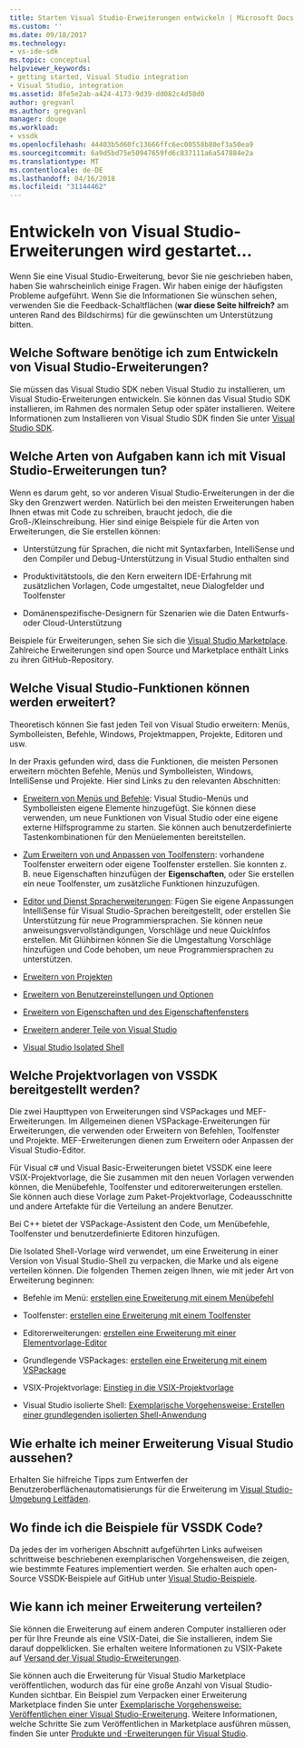 ```yaml
---
title: Starten Visual Studio-Erweiterungen entwickeln | Microsoft Docs
ms.custom: ''
ms.date: 09/18/2017
ms.technology:
- vs-ide-sdk
ms.topic: conceptual
helpviewer_keywords:
- getting started, Visual Studio integration
- Visual Studio, integration
ms.assetid: 8fe5e2ab-a424-4173-9d39-dd082c4d58d0
author: gregvanl
ms.author: gregvanl
manager: douge
ms.workload:
- vssdk
ms.openlocfilehash: 44403b5d60fc13666ffc6ec00558b80ef3a50ea9
ms.sourcegitcommit: 6a9d5bd75e50947659fd6c837111a6a547884e2a
ms.translationtype: MT
ms.contentlocale: de-DE
ms.lasthandoff: 04/16/2018
ms.locfileid: "31144462"
---
```

# <a name="starting-to-develop-visual-studio-extensions"></a>Entwickeln von Visual Studio-Erweiterungen wird gestartet...
Wenn Sie eine Visual Studio-Erweiterung, bevor Sie nie geschrieben haben, haben Sie wahrscheinlich einige Fragen. Wir haben einige der häufigsten Probleme aufgeführt. Wenn Sie die Informationen Sie wünschen sehen, verwenden Sie die Feedback-Schaltflächen (**war diese Seite hilfreich?** am unteren Rand des Bildschirms) für die gewünschten um Unterstützung bitten.  
  
## <a name="what-software-do-i-need-to-develop-visual-studio-extensions"></a>Welche Software benötige ich zum Entwickeln von Visual Studio-Erweiterungen?  
 Sie müssen das Visual Studio SDK neben Visual Studio zu installieren, um Visual Studio-Erweiterungen entwickeln. Sie können das Visual Studio SDK installieren, im Rahmen des normalen Setup oder später installieren. Weitere Informationen zum Installieren von Visual Studio SDK finden Sie unter [Visual Studio SDK](../extensibility/visual-studio-sdk.md).  
  
## <a name="what-kinds-of-things-can-i-do-with-visual-studio-extensions"></a>Welche Arten von Aufgaben kann ich mit Visual Studio-Erweiterungen tun?  
 Wenn es darum geht, so vor anderen Visual Studio-Erweiterungen in der die Sky den Grenzwert werden. Natürlich bei den meisten Erweiterungen haben Ihnen etwas mit Code zu schreiben, braucht jedoch, die die Groß-/Kleinschreibung. Hier sind einige Beispiele für die Arten von Erweiterungen, die Sie erstellen können:  
  
-   Unterstützung für Sprachen, die nicht mit Syntaxfarben, IntelliSense und den Compiler und Debug-Unterstützung in Visual Studio enthalten sind  
  
-   Produktivitätstools, die den Kern erweitern IDE-Erfahrung mit zusätzlichen Vorlagen, Code umgestaltet, neue Dialogfelder und Toolfenster  
  
-   Domänenspezifische-Designern für Szenarien wie die Daten Entwurfs- oder Cloud-Unterstützung  
  
 Beispiele für Erweiterungen, sehen Sie sich die [Visual Studio Marketplace](https://marketplace.visualstudio.com/vs). Zahlreiche Erweiterungen sind open Source und Marketplace enthält Links zu ihren GitHub-Repository. 
  
## <a name="which-visual-studio-features-can-i-extend"></a>Welche Visual Studio-Funktionen können werden erweitert?  
 Theoretisch können Sie fast jeden Teil von Visual Studio erweitern: Menüs, Symbolleisten, Befehle, Windows, Projektmappen, Projekte, Editoren und usw.  
  
 In der Praxis gefunden wird, dass die Funktionen, die meisten Personen erweitern möchten Befehle, Menüs und Symbolleisten, Windows, IntelliSense und Projekte. Hier sind Links zu den relevanten Abschnitten:  
  
-   [Erweitern von Menüs und Befehle](../extensibility/extending-menus-and-commands.md): Visual Studio-Menüs und Symbolleisten eigene Elemente hinzugefügt. Sie können diese verwenden, um neue Funktionen von Visual Studio oder eine eigene externe Hilfsprogramme zu starten. Sie können auch benutzerdefinierte Tastenkombinationen für den Menüelementen bereitstellen.  
  
-   [Zum Erweitern von und Anpassen von Toolfenstern](../extensibility/extending-and-customizing-tool-windows.md): vorhandene Toolfenster erweitern oder eigene Toolfenster erstellen. Sie konnten z. B. neue Eigenschaften hinzufügen der **Eigenschaften**, oder Sie erstellen ein neue Toolfenster, um zusätzliche Funktionen hinzuzufügen.  
  
-   [Editor und Dienst Spracherweiterungen](../extensibility/editor-and-language-service-extensions.md): Fügen Sie eigene Anpassungen IntelliSense für Visual Studio-Sprachen bereitgestellt, oder erstellen Sie Unterstützung für neue Programmiersprachen. Sie können neue anweisungsvervollständigungen, Vorschläge und neue QuickInfos erstellen. Mit Glühbirnen können Sie die Umgestaltung Vorschläge hinzufügen und Code behoben, um neue Programmiersprachen zu unterstützen.  
  
-   [Erweitern von Projekten](../extensibility/extending-projects.md)  
  
-   [Erweitern von Benutzereinstellungen und Optionen](../extensibility/extending-user-settings-and-options.md)  
  
-   [Erweitern von Eigenschaften und des Eigenschaftenfensters](../extensibility/extending-properties-and-the-property-window.md)  
  
-   [Erweitern anderer Teile von Visual Studio](../extensibility/extending-other-parts-of-visual-studio.md)  
  
-   [Visual Studio Isolated Shell](../extensibility/visual-studio-isolated-shell.md)  
  
##  <a name="BKMK_ProjectTemplate"></a> Welche Projektvorlagen von VSSDK bereitgestellt werden?  
 Die zwei Haupttypen von Erweiterungen sind VSPackages und MEF-Erweiterungen. Im Allgemeinen dienen VSPackage-Erweiterungen für Erweiterungen, die verwenden oder Erweitern von Befehlen, Toolfenster und Projekte. MEF-Erweiterungen dienen zum Erweitern oder Anpassen der Visual Studio-Editor.  
  
 Für Visual c# und Visual Basic-Erweiterungen bietet VSSDK eine leere VSIX-Projektvorlage, die Sie zusammen mit den neuen Vorlagen verwenden können, die Menübefehle, Toolfenster und editorerweiterungen erstellen. Sie können auch diese Vorlage zum Paket-Projektvorlage, Codeausschnitte und andere Artefakte für die Verteilung an andere Benutzer.  
  
 Bei C++ bietet der VSPackage-Assistent den Code, um Menübefehle, Toolfenster und benutzerdefinierte Editoren hinzufügen.  
  
 Die Isolated Shell-Vorlage wird verwendet, um eine Erweiterung in einer Version von Visual Studio-Shell zu verpacken, die Marke und als eigene verteilen können. Die folgenden Themen zeigen Ihnen, wie mit jeder Art von Erweiterung beginnen:  
  
-   Befehle im Menü: [erstellen eine Erweiterung mit einem Menübefehl](../extensibility/creating-an-extension-with-a-menu-command.md)  
  
-   Toolfenster: [erstellen eine Erweiterung mit einem Toolfenster](../extensibility/creating-an-extension-with-a-tool-window.md)  
  
-   Editorerweiterungen: [erstellen eine Erweiterung mit einer Elementvorlage-Editor](../extensibility/creating-an-extension-with-an-editor-item-template.md)  
  
-   Grundlegende VSPackages: [erstellen eine Erweiterung mit einem VSPackage](../extensibility/creating-an-extension-with-a-vspackage.md)  
  
-   VSIX-Projektvorlage: [Einstieg in die VSIX-Projektvorlage](../extensibility/getting-started-with-the-vsix-project-template.md)  
  
-   Visual Studio isolierte Shell: [Exemplarische Vorgehensweise: Erstellen einer grundlegenden isolierten Shell-Anwendung](../extensibility/walkthrough-creating-a-basic-isolated-shell-application.md)  
  
## <a name="how-do-i-get-my-extension-to-look-like-visual-studio"></a>Wie erhalte ich meiner Erweiterung Visual Studio aussehen?  
 Erhalten Sie hilfreiche Tipps zum Entwerfen der Benutzeroberflächenautomatisierungs für die Erweiterung im [Visual Studio-Umgebung Leitfäden](../extensibility/ux-guidelines/visual-studio-user-experience-guidelines.md).  
  
## <a name="where-can-i-find-examples-of-vssdk-code"></a>Wo finde ich die Beispiele für VSSDK Code?  
 Da jedes der im vorherigen Abschnitt aufgeführten Links aufweisen schrittweise beschriebenen exemplarischen Vorgehensweisen, die zeigen, wie bestimmte Features implementiert werden. Sie erhalten auch open-Source VSSDK-Beispiele auf GitHub unter [Visual Studio-Beispiele](https://github.com/Microsoft/VSSDK-Extensibility-Samples).  
  
## <a name="how-can-i-distribute-my-extension"></a>Wie kann ich meiner Erweiterung verteilen?  
 Sie können die Erweiterung auf einem anderen Computer installieren oder per für Ihre Freunde als eine VSIX-Datei, die Sie installieren, indem Sie darauf doppelklicken. Sie erhalten weitere Informationen zu VSIX-Pakete auf [Versand der Visual Studio-Erweiterungen](../extensibility/shipping-visual-studio-extensions.md).  
  
 Sie können auch die Erweiterung für Visual Studio Marketplace veröffentlichen, wodurch das für eine große Anzahl von Visual Studio-Kunden sichtbar. Ein Beispiel zum Verpacken einer Erweiterung Marketplace finden Sie unter [Exemplarische Vorgehensweise: Veröffentlichen einer Visual Studio-Erweiterung](../extensibility/walkthrough-publishing-a-visual-studio-extension.md). Weitere Informationen, welche Schritte Sie zum Veröffentlichen in Marketplace ausführen müssen, finden Sie unter [Produkte und -Erweiterungen für Visual Studio](/vsts/integrate/ide/extensions/overview).
